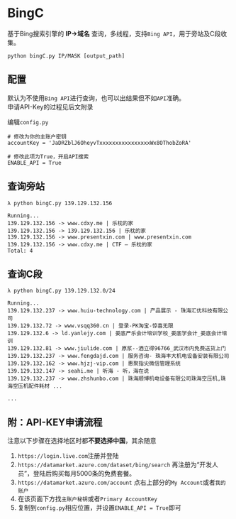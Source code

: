 # BingC
基于Bing搜索引擎的 **IP->域名** 查询，多线程，支持`Bing API`，用于旁站及C段收集。  
  
`python bingC.py IP/MASK [output_path]`  


配置
---
默认为不使用`Bing API`进行查询，也可以出结果但不如`API`准确。  
申请API-Key的过程见后文附录  
  
编辑`config.py`  
```
# 修改为你的主账户密钥
accountKey = 'JaDRZblJ6OheyvTxxxxxxxxxxxxxxxxWx8OThobZoRA' 

# 修改此项为True，开启API搜索
ENABLE_API = True 
```

查询旁站
----
```
λ python bingC.py 139.129.132.156

Running...
139.129.132.156 -> www.cdxy.me | 乐枕的家
139.129.132.156 -> 139.129.132.156 | 乐枕的家
139.129.132.156 -> www.presentxin.com | www.presentxin.com
139.129.132.156 -> www.cdxy.me | CTF – 乐枕的家
Total: 4
```

查询C段
----
```
λ python bingC.py 139.129.132.0/24

Running...
139.129.132.237 -> www.huiu-technology.com | 产品展示 - 珠海汇优科技有限公司
139.129.132.72 -> www.vsqq360.cn | 登录-PK淘宝-惊喜无限
139.129.132.6 -> ld.yanlejy.com | 娄底严乐会计培训学校_娄底学会计_娄底会计培训
139.129.132.81 -> www.jiulide.com | 原浆--酒立得96766_武汉市内免费送货上门
139.129.132.237 -> www.fengdajd.com | 服务咨询- 珠海丰大机电设备安装有限公司
139.129.132.162 -> www.hjzj-vip.com | 惠聚指尖微信管理系统
139.129.132.147 -> seahi.me | 听海 - 听，海在说
139.129.132.237 -> www.zhshunbo.com | 珠海顺博机电设备有限公司珠海空压机,珠海空压机配件耗材 ...

...

```


附：API-KEY申请流程
-------------
注意以下步骤在选择地区时都**不要选择中国**，其余随意  
1. `https://login.live.com`注册并登陆  
2. `https://datamarket.azure.com/dataset/bing/search` 再注册为“开发人员”，登陆后购买每月5000条的免费套餐。  
3. `https://datamarket.azure.com/account` 点右上部分的`My Account`或者`我的账户`  
4. 在该页面下方找`主账户秘钥`或者`Primary AccountKey`  
5. 复制到`config.py`相应位置，并设置`ENABLE_API = True`即可  
